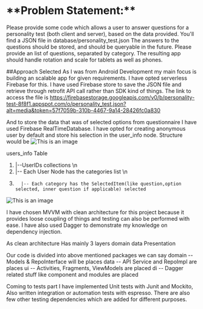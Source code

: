 <h1>**Problem Statement:**</h1>
Please provide some code which allows a user to answer questions for a personality test
(both client and server), based on the data provided. You'll find a JSON file in database/personality_test.json
The answers to the questions should be stored, and should be queryable in the future.
Please provide an list of questions, separated by category. The resulting app should handle
 rotation and scale for tablets as well as phones.

##Approach Selected
As I was from Android Development my main focus is building an scalable
app for given requirements. I have opted serverless Firebase for this. I have used Firebase store to save the JSON
file and retrieve through retrofit API call rather than SDK kind of things. The link to access the file is
https://firebasestorage.googleapis.com/v0/b/personality-test-8f8f1.appspot.com/o/personality_test.json?alt=media&token=57f7059b-310b-4467-9a14-28426fc0a830

And to store the data that was of selected options from questionnaire I have used Firebase RealTimeDatabase.
I have opted for creating anonymous user by default and store his selection in the user_info node. Structure would be
![This is an image](https://github.com/pavan5208/android_spark_personality_test/blob/master/references/Screen%20Shot%202021-08-31%20at%2011.44.37%20PM.png)


users_info Table
1.  |--UserIDs collections \n
2.   |-- Each User Node has the categories list \n
3.       |-- Each category has the SelectedItem(like question,option selected, inner question if applicable) selected
![This is an image](https://github.com/pavan5208/android_spark_personality_test/blob/master/references/Screen%20Shot%202021-08-31%20at%2011.44.54%20PM.png)


I have chosen MVVM with clean architecture for this project because it
provides loose coupling of things and testing can also be performed with ease. I have also used Dagger
to demonstrate my knowledge on dependency injection.

As clean architecture Has mainly 3 layers
domain
data
Presentation

Our code is divided into above mentioned packages we can say
domain -- Models & RepoInterface will be places
data  -- API Service and RepoImpl are places
ui   -- Activities, Fragments, ViewModels are placed
di  -- Dagger related stuff like  component and modules are placed


Coming to tests part I have implemented  Unit tests with Junit and Mockito, Also written integration or automation tests with
espresso. There are also few other testing dependencies which are added for different purposes.




